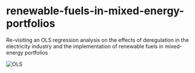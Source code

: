 # renewable-fuels-in-mixed-energy-portfolios
Re-visiting an OLS regression analysis on the effects of deregulation in the electricity industry and the implementation of renewable fuels in mixed-energy portfolios

![OLS](http://i.imgur.com/ZsuVCcb.png)
